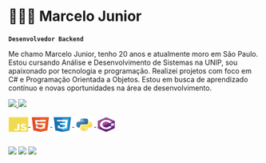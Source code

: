 # 👨🏾‍💻 Marcelo Junior 

**`Desenvolvedor Backend`**

Me chamo Marcelo Junior, tenho 20 anos e atualmente moro em São Paulo. Estou cursando Análise e Desenvolvimento de Sistemas na UNIP, sou apaixonado por tecnologia e programação. Realizei projetos com foco em C# e Programação Orientada a Objetos. Estou em busca de aprendizado contínuo e novas oportunidades na área de desenvolvimento.

<div>
    <a href="https://github.com/MarceloCjrr">
    <img height="160em" src="https://github-readme-stats.vercel.app/api?username=MarceloCjrr&show_icons=true&theme=radical">
    <img height="160em" src="https://github-readme-stats.vercel.app/api/top-langs/?username=MarceloCjrr&layout=compact&langs_count=16&theme=radical">
</div>

<div style="display: inline_block"><br>
  <img align="center" alt="Junior-Js" height="30" width="40" src="https://raw.githubusercontent.com/devicons/devicon/master/icons/javascript/javascript-plain.svg">
  <img align="center" alt="Junior-HTML" height="30" width="40" src="https://raw.githubusercontent.com/devicons/devicon/master/icons/html5/html5-original.svg">
  <img align="center" alt="Junior-CSS" height="30" width="40" src="https://raw.githubusercontent.com/devicons/devicon/master/icons/css3/css3-original.svg">
  <img align="center" alt="Junior-Python" height="30" width="40" src="https://raw.githubusercontent.com/devicons/devicon/master/icons/python/python-original.svg">
  <img align="center" alt="Junior-Csharp" height="30" width="40" src="https://raw.githubusercontent.com/devicons/devicon/master/icons/csharp/csharp-original.svg">
</div>

##
<div> 
    <a href="https://www.instagram.com/juniorr_cjr" target="_blank"><img src="https://img.shields.io/badge/-Instagram-%23E4405F?style=for-the-badge&logo=instagram&logoColor=white" target="_blank"></a>
    <a href = "mailto:marcelo.cristiano.jr1@gmail.com"><img src="https://img.shields.io/badge/-Gmail-%23333?style=for-the-badge&logo=gmail&logoColor=white" target="_blank"></a>
    <a href="https://www.linkedin.com/in/marcelo-junior-analista/" target="_blank"><img src="https://img.shields.io/badge/-LinkedIn-%230077B5?style=for-the-badge&logo=linkedin&logoColor=white" target="_blank"></a> 
</div>
